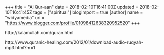 +++
title = "Al Qur-aan"
date = 2018-02-10T16:41:00Z
updated = 2018-02-10T16:41:45Z
tags = ["spiritual"]
blogimport = true 
[author]
	name = "widyamedia"
	uri = "https://www.blogger.com/profile/01098412638320952520"
+++

<p dir="ltr">http://kalamullah.com/quran.html</p><p dir="ltr">http://www.quranic-healing.com/2012/01/download-audio-ruqyah-mp3.html?m=1</p>

